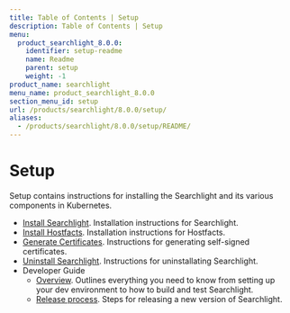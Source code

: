 ```yaml
---
title: Table of Contents | Setup
description: Table of Contents | Setup
menu:
  product_searchlight_8.0.0:
    identifier: setup-readme
    name: Readme
    parent: setup
    weight: -1
product_name: searchlight
menu_name: product_searchlight_8.0.0
section_menu_id: setup
url: /products/searchlight/8.0.0/setup/
aliases:
  - /products/searchlight/8.0.0/setup/README/
---
```

# Setup

Setup contains instructions for installing the Searchlight and its various components in Kubernetes.

- [Install Searchlight](/docs/setup/install.md). Installation instructions for Searchlight.
- [Install Hostfacts](/docs/setup/hostfacts.md). Installation instructions for Hostfacts.
- [Generate Certificates](/docs/setup/certificate.md). Instructions for generating self-signed certificates.
- [Uninstall Searchlight](/docs/setup/uninstall.md). Instructions for uninstallating Searchlight.
- Developer Guide
  - [Overview](/docs/setup/developer-guide/overview.md). Outlines everything you need to know from setting up your dev environment to how to build and test Searchlight.
  - [Release process](/docs/setup/developer-guide/release.md). Steps for releasing a new version of Searchlight.
